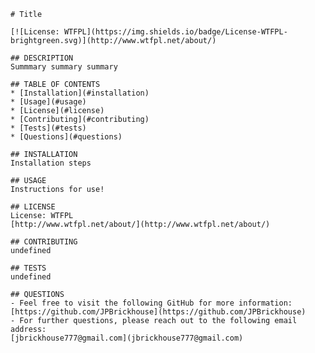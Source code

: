 
    # Title

    [![License: WTFPL](https://img.shields.io/badge/License-WTFPL-brightgreen.svg)](http://www.wtfpl.net/about/)

    ## DESCRIPTION
    Summmary summary summary

    ## TABLE OF CONTENTS
    * [Installation](#installation)
    * [Usage](#usage)
    * [License](#license)
    * [Contributing](#contributing)
    * [Tests](#tests)
    * [Questions](#questions)
    
    ## INSTALLATION
    Installation steps

    ## USAGE
    Instructions for use!

    ## LICENSE
    License: WTFPL
    [http://www.wtfpl.net/about/](http://www.wtfpl.net/about/)

    ## CONTRIBUTING
    undefined

    ## TESTS
    undefined

    ## QUESTIONS
    - Feel free to visit the following GitHub for more information:
    [https://github.com/JPBrickhouse](https://github.com/JPBrickhouse)
    - For further questions, please reach out to the following email address:
    [jbrickhouse777@gmail.com](jbrickhouse777@gmail.com)
    